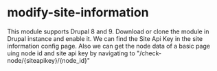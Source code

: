 # modify-site-information
This module supports Drupal 8 and 9.
Download or clone the module in Drupal instance and enable it.
We can find the Site Api Key in the site information config page.
Also we can get the node data of a basic page uing node id and site api key by navigating to "/check-node/{siteapikey}/{node_id}"
